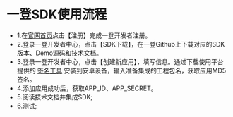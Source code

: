 # 一登SDK使用流程

- 1.在<a href="http://superid.me" target="_blank">官网首页</a >点击【注册】完成一登开发者注册。
- 2.登录一登开发者中心，点击【SDK下载】，在一登Github上下载对应的SDK版本、Demo源码和技术文档。
- 3.登录一登开发者中心，点击【创建新应用】，填写信息。通过下载使用平台提供的 <a href="http://superid.me/superid/SuperIDSign.apk" target="_blank">签名工具</a> 安装到安卓设备，输入准备集成的工程包名，获取应用MD5签名。
- 4.添加应用成功后，获取APP\_ID、APP\_SECRET。
- 5.阅读技术文档并集成SDK;
- 6.测试;
